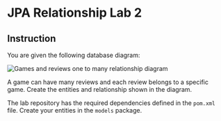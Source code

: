 # JPA Relationship Lab 2

## Instruction

You are given the following database diagram:

![Games and reviews one to many relationship diagram](https://curriculum-content.s3.amazonaws.com/java-spring-1/db-diagram-games-reviews.png)

A game can have many reviews and each review belongs to a specific game. Create
the entities and relationship shown in the diagram.

The lab repository has the required dependencies defined in the `pom.xml` file.
Create your entities in the `models` package.
